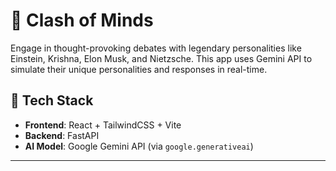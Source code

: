# 🧠 Clash of Minds

Engage in thought-provoking debates with legendary personalities like Einstein, Krishna, Elon Musk, and Nietzsche. This app uses Gemini API to simulate their unique personalities and responses in real-time.

## 🔧 Tech Stack

- **Frontend**: React + TailwindCSS + Vite
- **Backend**: FastAPI
- **AI Model**: Google Gemini API (via `google.generativeai`)

---

